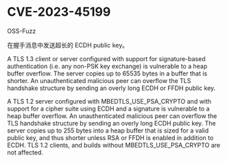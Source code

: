 # CVE-2023-45199

OSS-Fuzz

在握手消息中发送超长的 ECDH public key。

A TLS 1.3 client or server configured with support for signature-based authentication (i.e. any non-PSK key exchange) is vulnerable to a heap buffer overflow. The server copies up to 65535 bytes in a buffer that is shorter. An unauthenticated malicious peer can overflow the TLS handshake structure by sending an overly long ECDH or FFDH public key.

A TLS 1.2 server configured with MBEDTLS_USE_PSA_CRYPTO and with support for a cipher suite using ECDH and a signature is vulnerable to a heap buffer overflow. An unauthenticated malicious peer can overflow the TLS handshake structure by sending an overly long ECDH public key. The server copies up to 255 bytes into a heap buffer that is sized for a valid public key, and thus shorter unless RSA or FFDH is enabled in addition to ECDH. TLS 1.2 clients, and builds without MBEDTLS_USE_PSA_CRYPTO are not affected.